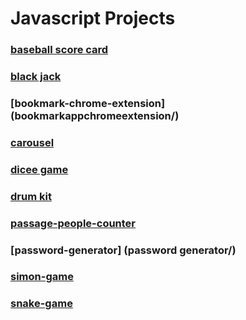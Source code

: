 # Javascript Projects #

### [baseball score card](baseball-score/) 
### [black jack ](black-jack/)
### [bookmark-chrome-extension] (bookmarkappchromeextension/)
### [carousel](carousel/)
### [dicee game](dicee-game/) 
### [drum kit ](drum-kit/)
### [passage-people-counter](passagecounter/) 
### [password-generator] (password generator/)
### [simon-game](simongame/)
### [snake-game ](snakegame/)
